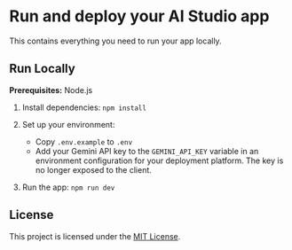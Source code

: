 # Run and deploy your AI Studio app

This contains everything you need to run your app locally.

## Run Locally

**Prerequisites:** Node.js

1. Install dependencies:
   `npm install`

2. Set up your environment:

   - Copy `.env.example` to `.env`
   - Add your Gemini API key to the `GEMINI_API_KEY` variable in an environment configuration for your deployment platform. The key is no longer exposed to the client.

3. Run the app:
   `npm run dev`

## License

This project is licensed under the [MIT License](LICENSE).
